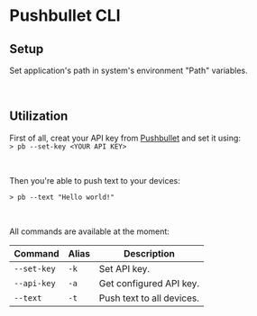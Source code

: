 # Pushbullet CLI

## Setup

Set application's path in system's environment "Path" variables.

<br />

## Utilization

First of all, creat your API key from [Pushbullet](http://pushbullet.com) and set it using: <br />
`> pb --set-key <YOUR API KEY>`

<br />

Then you're able to push text to your devices:

`> pb --text "Hello world!"`

<br />

All commands are available at the moment:

Command    | Alias | Description              |
-----------|-------|--------------------------|
`--set-key`| `-k`  | Set API key.             |
`--api-key`| `-a`  | Get configured API key.  |
`--text`   | `-t`  | Push text to all devices.|
